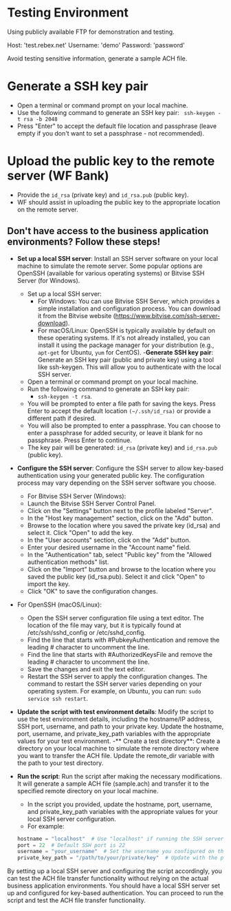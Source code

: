 # Testing Environment
Using publicly available FTP for demonstration and testing.

Host: 'test.rebex.net'
Username: 'demo'
Password: 'password'

Avoid testing sensitive information, generate a sample ACH file.


# Generate a SSH key pair
- Open a terminal or command prompt on your local machine.
- Use the following command to generate an SSH key pair: ``` ssh-keygen -t rsa -b 2048```
- Press "Enter" to accept the default file location and passphrase (leave empty if you don't want to set a passphrase - not recommended).

# Upload the public key to the remote server (WF Bank)
- Provide the ```id_rsa``` (private key) and ```id_rsa.pub``` (public key).
- WF should assist in uploading the public key to the appropriate location on the remote server.

## Don't have access to the business application environments? Follow these steps!
- **Set up a local SSH server**: Install an SSH server software on your local machine to simulate the remote server. Some popular options are OpenSSH (available for various operating systems) or Bitvise SSH Server (for Windows).
  - Set up a local SSH server:
    - For Windows: You can use Bitvise SSH Server, which provides a simple installation and configuration process. You can download it from the Bitvise website (https://www.bitvise.com/ssh-server-download).
    - For macOS/Linux: OpenSSH is typically available by default on these operating systems. If it's not already installed, you can install it using the package manager for your distribution (e.g., `apt-get` for Ubuntu, `yum` for CentOS).
-**Generate SSH key pair**: Generate an SSH key pair (public and private key) using a tool like ssh-keygen. This will allow you to authenticate with the local SSH server.
  - Open a terminal or command prompt on your local machine.
  - Run the following command to generate an SSH key pair:
    - `ssh-keygen -t rsa`.
  - You will be prompted to enter a file path for saving the keys. Press Enter to accept the default location `(~/.ssh/id_rsa)` or provide a different path if desired.
  - You will also be prompted to enter a passphrase. You can choose to enter a passphrase for added security, or leave it blank for no passphrase. Press Enter to continue.
  - The key pair will be generated: `id_rsa` (private key) and `id_rsa.pub` (public key).
- **Configure the SSH server**: Configure the SSH server to allow key-based authentication using your generated public key. The configuration process may vary depending on the SSH server software you choose.
  - For Bitvise SSH Server (Windows):
  - Launch the Bitvise SSH Server Control Panel.
  - Click on the "Settings" button next to the profile labeled "Server".
  - In the "Host key management" section, click on the "Add" button.
  - Browse to the location where you saved the private key (id_rsa) and select it. Click "Open" to add the key.
  - In the "User accounts" section, click on the "Add" button.
  - Enter your desired username in the "Account name" field.
  - In the "Authentication" tab, select "Public key" from the "Allowed authentication methods" list.
  - Click on the "Import" button and browse to the location where you saved the public key (id_rsa.pub). Select it and click "Open" to import the key.
  - Click "OK" to save the configuration changes.
- For OpenSSH (macOS/Linux):
  - Open the SSH server configuration file using a text editor. The location of the file may vary, but it is typically found at /etc/ssh/sshd_config or /etc/sshd_config.
  - Find the line that starts with #PubkeyAuthentication and remove the leading # character to uncomment the line.
  - Find the line that starts with #AuthorizedKeysFile and remove the leading # character to uncomment the line.
  - Save the changes and exit the text editor.
  - Restart the SSH server to apply the configuration changes. The command to restart the SSH server varies depending on your operating system. For example, on Ubuntu, you can run: `sudo service ssh restart`.

- **Update the script with test environment details**: Modify the script to use the test environment details, including the hostname/IP address, SSH port, username, and path to your private key. Update the hostname, port, username, and private_key_path variables with the appropriate values for your test environment.
-** Create a test directory**: Create a directory on your local machine to simulate the remote directory where you want to transfer the ACH file. Update the remote_dir variable with the path to your test directory.
- **Run the script**: Run the script after making the necessary modifications. It will generate a sample ACH file (sample.ach) and transfer it to the specified remote directory on your local machine.
  - In the script you provided, update the hostname, port, username, and private_key_path variables with the appropriate values for your local SSH server configuration.
  - For example:
  ``` python
  hostname = "localhost"  # Use "localhost" if running the SSH server locally
  port = 22  # Default SSH port is 22
  username = "your_username"  # Set the username you configured on the SSH server
  private_key_path = "/path/to/your/private/key"  # Update with the path to your private key (e.g., "~/.ssh/id_rsa")


By setting up a local SSH server and configuring the script accordingly, you can test the ACH file transfer functionality without relying on the actual business application environments. You should have a local SSH server set up and configured for key-based authentication. You can proceed to run the script and test the ACH file transfer functionality.